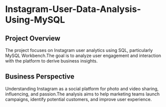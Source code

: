 # Instagram-User-Data-Analysis-Using-MySQL

## Project Overview
The project focuses on Instagram user analytics using SQL, particularly MySQL Workbench.The goal is to analyze user engagement and interaction with the platform to derive business insights.

## Business Perspective
Understanding Instagram as a social platform for photo and video sharing, influencing, and passion.The analysis aims to help marketing teams launch campaigns, identify potential customers, and improve user experience.


